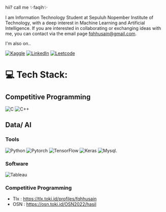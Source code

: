 hii? call me ✨faqih✨

I am Information Technology Student at Sepuluh Nopember Institute of Technology, with a deep interest in Machine Learning and Artificial Intelligence. If you are interested in collaborating or exchanging ideas with me, you can contact via the email page fqhhusain@gmail.com.


I'm also on.. 

[![Kaggle](https://img.shields.io/badge/Kaggle-20BEFF?style=for-the-badge&logo=Kaggle&logoColor=white)](https://www.kaggle.com/fqhhusain)
[![LinkedIn](https://img.shields.io/badge/LinkedIn-%230077B5.svg?logo=linkedin&logoColor=white)](https://linkedin.com/in/fqhhusain) 
[![Leetcode](https://img.shields.io/badge/-LeetCode-FFA116?style=for-the-badge&logo=LeetCode&logoColor=black)](https://leetcode.com/u/fqhhusain/)

# 💻 Tech Stack:
## Competitive Programming
![C](https://img.shields.io/badge/c-%2300599C.svg?style=for-the-badge&logo=c&logoColor=white) 
![C++](https://img.shields.io/badge/c++-%2300599C.svg?style=for-the-badge&logo=c%2B%2B&logoColor=white) 

## Data/ AI
### Tools
![Python](https://img.shields.io/badge/python-3670A0?style=for-the-badge&logo=python&logoColor=ffdd54)
![Pytorch](https://img.shields.io/badge/PyTorch-EE4C2C?style=for-the-badge&logo=pytorch&logoColor=white)
![TensorFlow](https://img.shields.io/badge/TensorFlow-%23FF6F00.svg?style=for-the-badge&logo=TensorFlow&logoColor=white)
![Keras](https://img.shields.io/badge/Keras-FF0000?style=for-the-badge&logo=keras&logoColor=white)
![Mysql](https://img.shields.io/badge/MySQL-005C84?style=for-the-badge&logo=mysql&logoColor=white).

### Software
![Tableau](https://img.shields.io/badge/Tableau-E97627?style=for-the-badge&logo=Tableau&logoColor=white)

### Competitive Programming
- Tlx : https://tlx.toki.id/profiles/fqhhusain
- OSN : https://osn.toki.id/OSN2022/hasil




